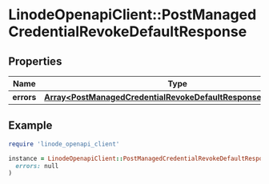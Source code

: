 # LinodeOpenapiClient::PostManagedCredentialRevokeDefaultResponse

## Properties

| Name | Type | Description | Notes |
| ---- | ---- | ----------- | ----- |
| **errors** | [**Array&lt;PostManagedCredentialRevokeDefaultResponseErrorsInner&gt;**](PostManagedCredentialRevokeDefaultResponseErrorsInner.md) |  | [optional] |

## Example

```ruby
require 'linode_openapi_client'

instance = LinodeOpenapiClient::PostManagedCredentialRevokeDefaultResponse.new(
  errors: null
)
```

